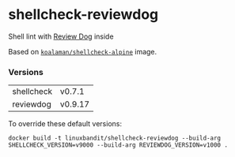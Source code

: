 # shellcheck-reviewdog

Shell lint with [Review Dog](https://github.com/reviewdog/reviewdog) inside

Based on [`koalaman/shellcheck-alpine`](https://github.com/koalaman/shellcheck) image.

### Versions
|||
|-|-|
| shellcheck | v0.7.1 |
| reviewdog | v0.9.17 |

To override these default versions:

`docker build -t linuxbandit/shellcheck-reviewdog --build-arg SHELLCHECK_VERSION=v9000 --build-arg REVIEWDOG_VERSION=v1000 .`
